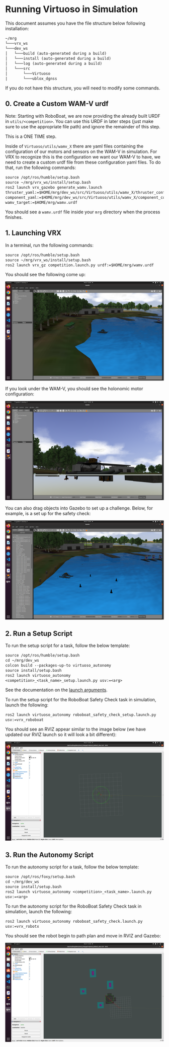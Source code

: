 # Running Virtuoso in Simulation

This document assumes you have the file structure below following installation:
```
~/mrg
└───vrx_ws 
└───dev_ws
│   └───build (auto-generated during a build)
│   └───install (auto-generated during a build)
│   └───log (auto-generated during a build)
│   └───src
│       └───Virtuoso
|       └───ublox_dgnss
```
If you do not have this structure, you will need to modify some commands.

## 0. Create a Custom WAM-V urdf

Note: Starting with RoboBoat, we are now providing the already built URDF in `utils/<competition>`. You can use this URDF in later steps (just make sure to use the appropriate file path) and ignore the remainder of this step.

This is a ONE TIME step. 

Inside of `Virtuoso/utils/wamv_X` there are yaml files containing the configuration of our motors and sensors on the WAM-V in simulation. For VRX to recognize this is the configuration we want our WAM-V to have, we need to create a custom urdf file from these configuration yaml files. To do that, run the following commands: 

```
source /opt/ros/humble/setup.bash
source ~/mrg/vrx_ws/install/setup.bash
ros2 launch vrx_gazebo generate_wamv.launch thruster_yaml:=$HOME/mrg/dev_ws/src/Virtuoso/utils/wamv_X/thruster_config.yaml  component_yaml:=$HOME/mrg/dev_ws/src/Virtuoso/utils/wamv_X/component_config.yaml wamv_target:=$HOME/mrg/wamv.urdf
```

You should see a `wamv.urdf` file inside your `mrg` directory when the process finishes.

## 1. Launching VRX

In a terminal, run the following commands:

```
source /opt/ros/humble/setup.bash
source ~/mrg/vrx_ws/install/setup.bash
ros2 launch vrx_gz competition.launch.py urdf:=$HOME/mrg/wamv.urdf
```

You should see the following come up:

![Simulation](/documentation/images/rws1.png)

If you look under the WAM-V, you should see the holonomic motor configuration:

![Holonomic config](/documentation/images/rws2.png)

You can also drag objects into Gazebo to set up a challenge. Below, for example, is a set up for the safety check:

![Safety check](/documentation/images/rws3.png)

## 2. Run a Setup Script

To run the setup script for a task, follow the below template:

```
source /opt/ros/humble/setup.bash
cd ~/mrg/dev_ws
colcon build --packages-up-to virtuoso_autonomy
source install/setup.bash
ros2 launch virtuoso_autonomy <competition>_<task_name>_setup.launch.py usv:=<arg>
```

See the documentation on the [launch arguments](/documentation/launch-arguments.md).

To run the setup script for the RoboBoat Safety Check task in simulation, launch the following:

```
ros2 launch virtuoso_autonomy roboboat_safety_check_setup.launch.py usv:=vrx_roboboat
```

You should see an RVIZ appear similar to the image below (we have updated our RVIZ launch so it will look a bit different):

![Virtuoso RVIZ](/documentation/images/rws5.png)

## 3. Run the Autonomy Script

To run the autonomy script for a task, follow the below template:

```
source /opt/ros/foxy/setup.bash
cd ~/mrg/dev_ws
source install/setup.bash
ros2 launch virtuoso_autonomy <competition>_<task_name>.launch.py usv:=<arg>
```

To run the autonomy script for the RoboBoat Safety Check task in simulation, launch the following:

```
ros2 launch virtuoso_autonomy roboboat_safety_check.launch.py usv:=vrx_robotx
```

You should see the robot begin to path plan and move in RVIZ and Gazebo:

![Virtuoso Running](/documentation/images/rws6.png)
